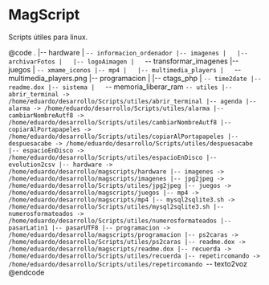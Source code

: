 # MagScript #

Scripts útiles para linux.

@code
.
|-- hardware
|   `-- informacion_ordenador
|-- imagenes
|   |-- archivarFotos
|   |-- logoAimagen
|   `-- transformar_imagenes
|-- juegos
|   `-- xmame_iconos
|-- mp4
|   |-- multimedia_players
|   `-- multimedia_players.png
|-- programacion
|   |-- ctags_php
|   `-- time2date
|-- readme.dox
|-- sistema
|   `-- memoria_liberar_ram
`-- utiles
    |-- abrir_terminal -> /home/eduardo/desarrollo/Scripts/utiles/abrir_terminal
    |-- agenda
    |-- alarma -> /home/eduardo/desarrollo/Scripts/utiles/alarma
    |-- cambiarNombreAutf8 -> /home/eduardo/desarrollo/Scripts/utiles/cambiarNombreAutf8
    |-- copiarAlPortapapeles -> /home/eduardo/desarrollo/Scripts/utiles/copiarAlPortapapeles
    |-- despuesacabe -> /home/eduardo/desarrollo/Scripts/utiles/despuesacabe
    |-- espacioEnDisco -> /home/eduardo/desarrollo/Scripts/utiles/espacioEnDisco
    |-- evolution2csv
    |-- hardware -> /home/eduardo/desarrollo/magscripts/hardware
    |-- imagenes -> /home/eduardo/desarrollo/magscripts/imagenes
    |-- jpg2jpeg -> /home/eduardo/desarrollo/Scripts/utiles/jpg2jpeg
    |-- juegos -> /home/eduardo/desarrollo/magscripts/juegos
    |-- mp4 -> /home/eduardo/desarrollo/magscripts/mp4
    |-- mysql2sqlite3.sh -> /home/eduardo/desarrollo/Scripts/utiles/mysql2sqlite3.sh
    |-- numerosformateados -> /home/eduardo/desarrollo/Scripts/utiles/numerosformateados
    |-- pasarLatin1
    |-- pasarUTF8
    |-- programacion -> /home/eduardo/desarrollo/magscripts/programacion
    |-- ps2caras -> /home/eduardo/desarrollo/Scripts/utiles/ps2caras
    |-- readme.dox -> /home/eduardo/desarrollo/magscripts/readme.dox
    |-- recuerda -> /home/eduardo/desarrollo/Scripts/utiles/recuerda
    |-- repetircomando -> /home/eduardo/desarrollo/Scripts/utiles/repetircomando
    `-- texto2voz
@endcode

